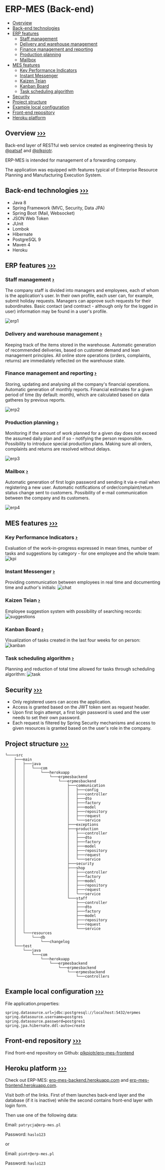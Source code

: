 # <a name="0">ERP-MES (Back-end)</a>

- [Overview](#1)
- [Back-end technologies](#2)
- [ERP features](#3)
  - [Staff management](#3.1)
  - [Delivery and warehouse management](#3.2)
  - [Finance management and reporting](#3.3)
  - [Production planning](#3.4)
  - [Mailbox](#3.5)
- [MES features](#4)
  - [Key Performance Indicators](#4.1)
  - [Instant Messenger](#4.2)
  - [Kaizen Teian](#4.3)
  - [Kanban Board](#4.4)
  - [Task scheduling algorithm](#4.5)
- [Security](#5)
- [Project structure](#6)
- [Example local configuration](#7)
- [Front-end repository](#8)
- [Heroku platform](#9)


## <a name="1">Overview</a> [&#8250;&#8250;&#8250;](#0)

Back-end layer of RESTful web service created as engineering thesis by [@patsaf](https://github.com/patsaf) and [@plkpiotr](https://github.com/plkpiotr).
 
ERP-MES is intended for management of a forwarding company.

The application was equipped with features typical of Enterprise Resource Planning and Manufacturing Execution System.

## <a name="2">Back-end technologies</a> [&#8250;&#8250;&#8250;](#0)

- Java 8
- Spring Framework (MVC, Security, Data JPA)
- Spring Boot (Mail, Websocket)
- JSON Web Token
- JUnit
- Lombok
- Hibernate
- PostgreSQL 9
- Maven 4
- Heroku

## <a name="3">ERP features</a> [&#8250;&#8250;&#8250;](#0)

### <a name="3.1">Staff management</a> [&#8250;](#3)

The company staff is divided into managers and employees, each of whom is the application's user. In their own profile, each user can, for example, submit holiday requests. Managers can approve such requests for their subordinates. Basic contact (and contract - although only for the logged in user) information may be found in a user's profile.

![erp1](https://user-images.githubusercontent.com/18569675/53205231-0910c400-362e-11e9-9ee9-7b892223ddbb.PNG)

### <a name="3.2">Delivery and warehouse management</a> [&#8250;](#3)

Keeping track of the items stored in the warehouse. Automatic generation of recommended deliveries, based on customer demand and lean management principles. All online store operations (orders, complaints, returns) are immediately reflected on the warehouse state.

### <a name="3.3">Finance management and reporting</a> [&#8250;](#3)

Storing, updating and analysing all the company's financial operations. Automatic generation of monthly reports. Financial estimates for a given period of time (by default: month), which are calculated based on data gatheres by previous reports.

![erp2](https://user-images.githubusercontent.com/18569675/53205339-4f662300-362e-11e9-9420-b146bd85c36e.PNG)

### <a name="3.4">Production planning</a> [&#8250;](#3)

Monitoring if the amount of work planned for a given day does not exceed the assumed daily plan and if so - notifying the person responsible. Possibility to introduce special production plans. Making sure all orders, complaints and returns are resolved without delays. 

![erp3](https://user-images.githubusercontent.com/18569675/53206128-702f7800-3630-11e9-9fc1-10aacbc0efe8.PNG)

### <a name="3.5">Mailbox</a> [&#8250;](#3)

Automatic generation of first login password and sending it via e-mail when registering a new user. Automatic notifications of order/complaint/return status change sent to customers. Possibility of e-mail communication between the company and its customers.

![erp4](https://user-images.githubusercontent.com/18569675/53206234-b1c02300-3630-11e9-9f3c-e641bbca48a1.PNG)

## <a name="4">MES features</a> [&#8250;&#8250;&#8250;](#0)

### <a name="4.1">Key Performance Indicators</a> [&#8250;](#4)

Evaluation of the work-in-progress expressed in mean times, number of tasks and suggestions by category - for one employee and the whole team: ![kpi](https://user-images.githubusercontent.com/21959354/52904777-f7e04580-3230-11e9-85f4-cde2b4736bb7.png)

### <a name="4.2">Instant Messenger</a> [&#8250;](#4)

Providing communication between employees in real time and documenting time and author's initials: ![chat](https://user-images.githubusercontent.com/21959354/52904775-f747af00-3230-11e9-9019-f2dc7d7730cf.png)

### <a name="4.3">Kaizen Teian</a> [&#8250;](#4)

Employee suggestion system with possibility of searching records:![suggestions](https://user-images.githubusercontent.com/21959354/52904778-f7e04580-3230-11e9-8096-c36101a698ff.png)

### <a name="4.4">Kanban Board</a> [&#8250;](#4)

Visualization of tasks created in the last four weeks for on person: ![kanban](https://user-images.githubusercontent.com/21959354/52904776-f7e04580-3230-11e9-9d3d-affa11a61646.PNG)

### <a name="4.5">Task scheduling algorithm</a> [&#8250;](#4)

Planning and reduction of total time allowed for tasks through scheduling algorithm: ![task](https://user-images.githubusercontent.com/21959354/52904779-f7e04580-3230-11e9-8328-4e4e3657c149.png)

## <a name="5">Security</a> [&#8250;&#8250;&#8250;](#0)

- Only registered users can acces the application.
- Access is granted based on the JWT token sent as request header.
- Upon first login attempt, a first login password is used and the user needs to set their own password.
- Each request is filtered by Spring Security mechanisms and access to given resources is granted based on the user's role in the company.

## <a name="6">Project structure</a> [&#8250;&#8250;&#8250;](#0)

```
└────src
    ├───main
    │   ├───java
    │   │   └───com
    │   │       └───herokuapp
    │   │           └───erpmesbackend
    │   │               └───erpmesbackend
    │   │                   ├───communication
    │   │                   │   ├───config
    │   │                   │   ├───controller
    │   │                   │   ├───dto
    │   │                   │   ├───factory
    │   │                   │   ├───model
    │   │                   │   ├───repository
    │   │                   │   ├───request
    │   │                   │   └───service
    │   │                   ├───exceptions
    │   │                   ├───production
    │   │                   │   ├───controller
    │   │                   │   ├───dto
    │   │                   │   ├───factory
    │   │                   │   ├───model
    │   │                   │   ├───repository
    │   │                   │   ├───request
    │   │                   │   └───service
    │   │                   ├───security
    │   │                   ├───shop
    │   │                   │   ├───controller
    │   │                   │   ├───factory
    │   │                   │   ├───model
    │   │                   │   ├───repository
    │   │                   │   ├───request
    │   │                   │   └───service
    │   │                   └───staff
    │   │                       ├───controller
    │   │                       ├───dto
    │   │                       ├───factory
    │   │                       ├───model
    │   │                       ├───repository
    │   │                       ├───request
    │   │                       └───service
    │   └───resources
    │       └───db
    │           └───changelog
    └───test
        └───java
            └───com
                └───herokuapp
                    └───erpmesbackend
                        └───erpmesbackend
                            └───erpmesbackend
                                └───controllers
```

## <a name="7">Example local configuration</a> [&#8250;&#8250;&#8250;](#0)

File application.properties:

```properties
spring.datasource.url=jdbc:postgresql://localhost:5432/erpmes
spring.datasource.username=postgres
spring.datasource.password=postgres1
spring.jpa.hibernate.ddl-auto=create
```

## <a name="8">Front-end repository</a> [&#8250;&#8250;&#8250;](#0)

Find front-end repository on Github: [plkpiotr/erp-mes-frontend](https://github.com/plkpiotr/erp-mes-frontend)

## <a name="9">Heroku platform</a> [&#8250;&#8250;&#8250;](#0)

Check out ERP-MES: [erp-mes-backend.herokuapp.com](https://erp-mes-backend.herokuapp.com/) and [erp-mes-frontend.herokuapp.com](https://erp-mes-frontend.herokuapp.com/).

Visit both of the links. First of them launches back-end layer and the database (if it is inactive) while the second contains front-end layer with login form.

Then use one of the following data:

Email: `patrycja@erp-mes.pl`

Password: `haslo123`

or

Email: `piotr@erp-mes.pl`

Password: `haslo123`
